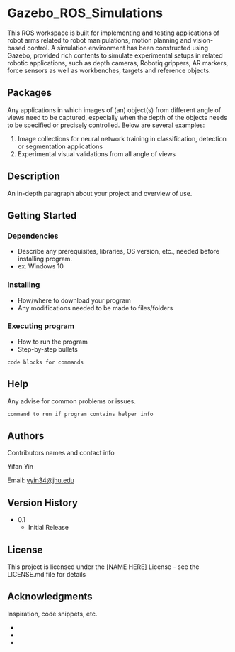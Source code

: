 # Gazebo_ROS_Simulations
This ROS workspace is built for implementing and testing applications of robot arms related to robot manipulations, motion planning and vision-based control. A simulation environment has been constructed using Gazebo, provided rich contents to simulate experimental setups in related robotic applications, such as depth cameras, Robotiq grippers, AR markers, force sensors as well as workbenches, targets and reference objects.

## Packages
Any applications in which images of (an) object(s) from different angle of views need to be captured, especially when the depth of the objects needs to be specified or precisely controlled. Below are several examples:

1. Image collections for neural network training in classification, detection or segmentation applications
2. Experimental visual validations from all angle of views

## Description

An in-depth paragraph about your project and overview of use.

## Getting Started

### Dependencies

* Describe any prerequisites, libraries, OS version, etc., needed before installing program.
* ex. Windows 10

### Installing

* How/where to download your program
* Any modifications needed to be made to files/folders

### Executing program

* How to run the program
* Step-by-step bullets
```
code blocks for commands
```

## Help

Any advise for common problems or issues.
```
command to run if program contains helper info
```

## Authors

Contributors names and contact info

Yifan Yin

Email: [yyin34@jhu.edu](yyin34@jhu.edu)

## Version History

* 0.1
    * Initial Release

## License

This project is licensed under the [NAME HERE] License - see the LICENSE.md file for details

## Acknowledgments

Inspiration, code snippets, etc.
* []()
* []()
* []()

